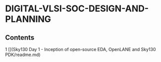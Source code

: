 
# DIGITAL-VLSI-SOC-DESIGN-AND-PLANNING

## Contents

  1 [](Sky130 Day 1 - Inception of open-source EDA, OpenLANE and Sky130 PDK/readme.md)
